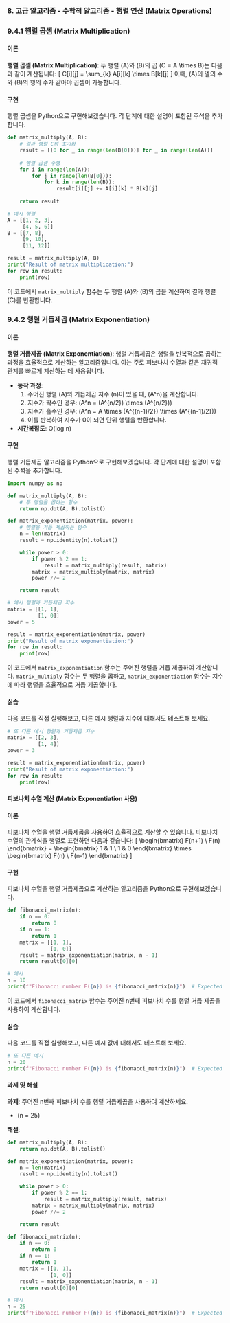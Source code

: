 ### 8. 고급 알고리즘 - 수학적 알고리즘 - 행렬 연산 (Matrix Operations)

### 9.4.1 행렬 곱셈 (Matrix Multiplication)

#### 이론
**행렬 곱셈 (Matrix Multiplication)**: 두 행렬 \(A\)와 \(B\)의 곱 \(C = A \times B\)는 다음과 같이 계산됩니다:
\[ C[i][j] = \sum_{k} A[i][k] \times B[k][j] \]
이때, \(A\)의 열의 수와 \(B\)의 행의 수가 같아야 곱셈이 가능합니다.

#### 구현
행렬 곱셈을 Python으로 구현해보겠습니다. 각 단계에 대한 설명이 포함된 주석을 추가합니다.

```python
def matrix_multiply(A, B):
    # 결과 행렬 C의 초기화
    result = [[0 for _ in range(len(B[0]))] for _ in range(len(A))]
    
    # 행렬 곱셈 수행
    for i in range(len(A)):
        for j in range(len(B[0])):
            for k in range(len(B)):
                result[i][j] += A[i][k] * B[k][j]
    
    return result

# 예시 행렬
A = [[1, 2, 3],
     [4, 5, 6]]
B = [[7, 8],
     [9, 10],
     [11, 12]]

result = matrix_multiply(A, B)
print("Result of matrix multiplication:")
for row in result:
    print(row)
```

이 코드에서 `matrix_multiply` 함수는 두 행렬 \(A\)와 \(B\)의 곱을 계산하여 결과 행렬 \(C\)를 반환합니다.

### 9.4.2 행렬 거듭제곱 (Matrix Exponentiation)

#### 이론
**행렬 거듭제곱 (Matrix Exponentiation)**: 행렬 거듭제곱은 행렬을 반복적으로 곱하는 과정을 효율적으로 계산하는 알고리즘입니다. 이는 주로 피보나치 수열과 같은 재귀적 관계를 빠르게 계산하는 데 사용됩니다.
- **동작 과정**:
  1. 주어진 행렬 \(A\)와 거듭제곱 지수 \(n\)이 있을 때, \(A^n\)을 계산합니다.
  2. 지수가 짝수인 경우: \(A^n = (A^{n/2}) \times (A^{n/2})\)
  3. 지수가 홀수인 경우: \(A^n = A \times (A^{(n-1)/2}) \times (A^{(n-1)/2})\)
  4. 이를 반복하여 지수가 0이 되면 단위 행렬을 반환합니다.
- **시간복잡도**: O(log n)

#### 구현
행렬 거듭제곱 알고리즘을 Python으로 구현해보겠습니다. 각 단계에 대한 설명이 포함된 주석을 추가합니다.

```python
import numpy as np

def matrix_multiply(A, B):
    # 두 행렬을 곱하는 함수
    return np.dot(A, B).tolist()

def matrix_exponentiation(matrix, power):
    # 행렬을 거듭 제곱하는 함수
    n = len(matrix)
    result = np.identity(n).tolist()

    while power > 0:
        if power % 2 == 1:
            result = matrix_multiply(result, matrix)
        matrix = matrix_multiply(matrix, matrix)
        power //= 2

    return result

# 예시 행렬과 거듭제곱 지수
matrix = [[1, 1],
          [1, 0]]
power = 5

result = matrix_exponentiation(matrix, power)
print("Result of matrix exponentiation:")
for row in result:
    print(row)
```

이 코드에서 `matrix_exponentiation` 함수는 주어진 행렬을 거듭 제곱하여 계산합니다. `matrix_multiply` 함수는 두 행렬을 곱하고, `matrix_exponentiation` 함수는 지수에 따라 행렬을 효율적으로 거듭 제곱합니다.

#### 실습
다음 코드를 직접 실행해보고, 다른 예시 행렬과 지수에 대해서도 테스트해 보세요.

```python
# 또 다른 예시 행렬과 거듭제곱 지수
matrix = [[2, 3],
          [1, 4]]
power = 3

result = matrix_exponentiation(matrix, power)
print("Result of matrix exponentiation:")
for row in result:
    print(row)
```

#### 피보나치 수열 계산 (Matrix Exponentiation 사용)

#### 이론
피보나치 수열을 행렬 거듭제곱을 사용하여 효율적으로 계산할 수 있습니다. 피보나치 수열의 관계식을 행렬로 표현하면 다음과 같습니다:
\[ \begin{bmatrix} F(n+1) \\ F(n) \end{bmatrix} = \begin{bmatrix} 1 & 1 \\ 1 & 0 \end{bmatrix} \times \begin{bmatrix} F(n) \\ F(n-1) \end{bmatrix} \]

#### 구현
피보나치 수열을 행렬 거듭제곱으로 계산하는 알고리즘을 Python으로 구현해보겠습니다.

```python
def fibonacci_matrix(n):
    if n == 0:
        return 0
    if n == 1:
        return 1
    matrix = [[1, 1],
              [1, 0]]
    result = matrix_exponentiation(matrix, n - 1)
    return result[0][0]

# 예시
n = 10
print(f"Fibonacci number F({n}) is {fibonacci_matrix(n)}")  # Expected output: 55
```

이 코드에서 `fibonacci_matrix` 함수는 주어진 n번째 피보나치 수를 행렬 거듭 제곱을 사용하여 계산합니다.

#### 실습
다음 코드를 직접 실행해보고, 다른 예시 값에 대해서도 테스트해 보세요.

```python
# 또 다른 예시
n = 20
print(f"Fibonacci number F({n}) is {fibonacci_matrix(n)}")  # Expected output: 6765
```

#### 과제 및 해설
**과제**: 주어진 n번째 피보나치 수를 행렬 거듭제곱을 사용하여 계산하세요.
- \(n = 25\)

**해설**:
```python
def matrix_multiply(A, B):
    return np.dot(A, B).tolist()

def matrix_exponentiation(matrix, power):
    n = len(matrix)
    result = np.identity(n).tolist()

    while power > 0:
        if power % 2 == 1:
            result = matrix_multiply(result, matrix)
        matrix = matrix_multiply(matrix, matrix)
        power //= 2

    return result

def fibonacci_matrix(n):
    if n == 0:
        return 0
    if n == 1:
        return 1
    matrix = [[1, 1],
              [1, 0]]
    result = matrix_exponentiation(matrix, n - 1)
    return result[0][0]

# 예시
n = 25
print(f"Fibonacci number F({n}) is {fibonacci_matrix(n)}")  # Expected output: 75025
```
